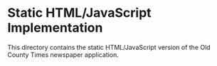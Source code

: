 # Static HTML/JavaScript Implementation

This directory contains the static HTML/JavaScript version of the Old County Times newspaper application.